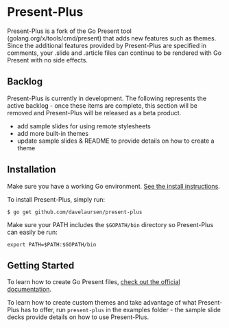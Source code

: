 # Present-Plus

Present-Plus is a fork of the Go Present tool (golang.org/x/tools/cmd/present) that adds new features such as themes. Since the additional features provided by Present-Plus are specified in comments, your .slide and .article files can continue to be rendered with Go Present with no side effects.

## Backlog

Present-Plus is currently in development. The following represents the active backlog - once these items are complete, this section will be removed and Present-Plus will be released as a beta product.

- add sample slides for using remote stylesheets
- add more built-in themes
- update sample slides & README to provide details on how to create a theme

## Installation

Make sure you have a working Go environment. [See the install instructions](http://golang.org/doc/install.html).

To install Present-Plus, simply run:
```
$ go get github.com/davelaursen/present-plus
```

Make sure your PATH includes the `$GOPATH/bin` directory so Present-Plus can easily be run:
```
export PATH=$PATH:$GOPATH/bin
```

## Getting Started

To learn how to create Go Present files, [check out the official documentation](https://godoc.org/golang.org/x/tools/present).

To learn how to create custom themes and take advantage of what Present-Plus has to offer, run `present-plus` in the examples folder - the sample slide decks provide details on how to use Present-Plus.
